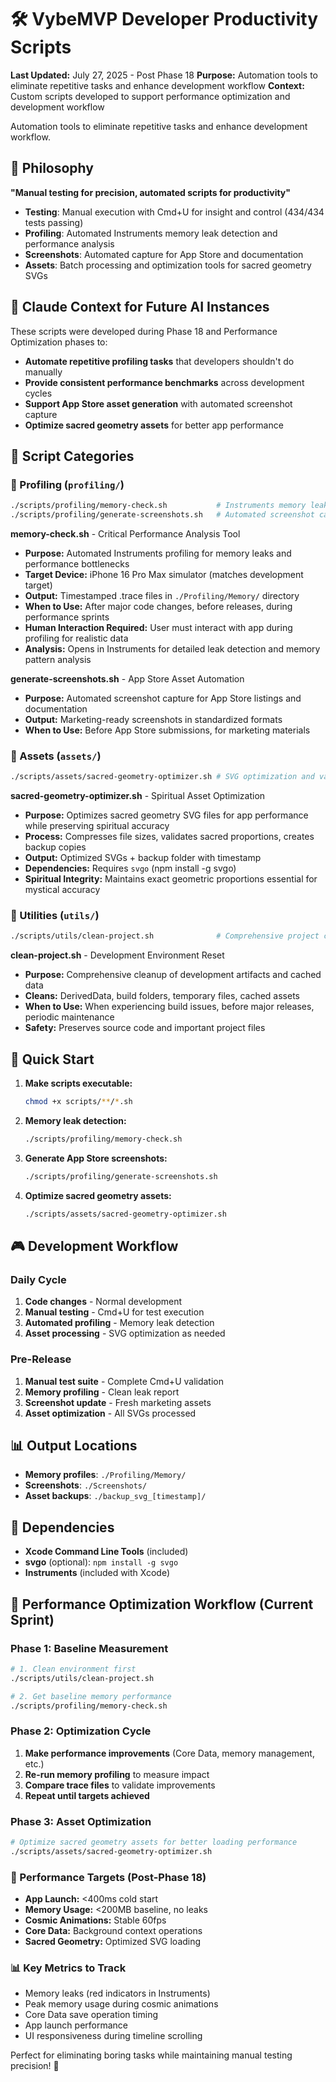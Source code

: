 # 🛠️ VybeMVP Developer Productivity Scripts

**Last Updated:** July 27, 2025 - Post Phase 18
**Purpose:** Automation tools to eliminate repetitive tasks and enhance development workflow
**Context:** Custom scripts developed to support performance optimization and development workflow

Automation tools to eliminate repetitive tasks and enhance development workflow.

## 🎯 Philosophy
**"Manual testing for precision, automated scripts for productivity"**

- **Testing**: Manual execution with Cmd+U for insight and control (434/434 tests passing)
- **Profiling**: Automated Instruments memory leak detection and performance analysis
- **Screenshots**: Automated capture for App Store and documentation
- **Assets**: Batch processing and optimization tools for sacred geometry SVGs

## 🧠 **Claude Context for Future AI Instances**

These scripts were developed during Phase 18 and Performance Optimization phases to:
- **Automate repetitive profiling tasks** that developers shouldn't do manually
- **Provide consistent performance benchmarks** across development cycles
- **Support App Store asset generation** with automated screenshot capture
- **Optimize sacred geometry assets** for better app performance

## 📁 Script Categories

### 🧠 Profiling (`profiling/`)
```bash
./scripts/profiling/memory-check.sh           # Instruments memory leak detection
./scripts/profiling/generate-screenshots.sh   # Automated screenshot capture
```

**memory-check.sh** - Critical Performance Analysis Tool
- **Purpose:** Automated Instruments profiling for memory leaks and performance bottlenecks
- **Target Device:** iPhone 16 Pro Max simulator (matches development target)
- **Output:** Timestamped .trace files in `./Profiling/Memory/` directory
- **When to Use:** After major code changes, before releases, during performance sprints
- **Human Interaction Required:** User must interact with app during profiling for realistic data
- **Analysis:** Opens in Instruments for detailed leak detection and memory pattern analysis

**generate-screenshots.sh** - App Store Asset Automation
- **Purpose:** Automated screenshot capture for App Store listings and documentation
- **Output:** Marketing-ready screenshots in standardized formats
- **When to Use:** Before App Store submissions, for marketing materials

### 🔮 Assets (`assets/`)
```bash
./scripts/assets/sacred-geometry-optimizer.sh # SVG optimization and validation
```

**sacred-geometry-optimizer.sh** - Spiritual Asset Optimization
- **Purpose:** Optimizes sacred geometry SVG files for app performance while preserving spiritual accuracy
- **Process:** Compresses file sizes, validates sacred proportions, creates backup copies
- **Output:** Optimized SVGs + backup folder with timestamp
- **Dependencies:** Requires `svgo` (npm install -g svgo)
- **Spiritual Integrity:** Maintains exact geometric proportions essential for mystical accuracy

### 🧹 Utilities (`utils/`)
```bash
./scripts/utils/clean-project.sh              # Comprehensive project cleanup
```

**clean-project.sh** - Development Environment Reset
- **Purpose:** Comprehensive cleanup of development artifacts and cached data
- **Cleans:** DerivedData, build folders, temporary files, cached assets
- **When to Use:** When experiencing build issues, before major releases, periodic maintenance
- **Safety:** Preserves source code and important project files

## 🚀 Quick Start

1. **Make scripts executable:**
   ```bash
   chmod +x scripts/**/*.sh
   ```

2. **Memory leak detection:**
   ```bash
   ./scripts/profiling/memory-check.sh
   ```

3. **Generate App Store screenshots:**
   ```bash
   ./scripts/profiling/generate-screenshots.sh
   ```

4. **Optimize sacred geometry assets:**
   ```bash
   ./scripts/assets/sacred-geometry-optimizer.sh
   ```

## 🎮 Development Workflow

### Daily Cycle
1. **Code changes** - Normal development
2. **Manual testing** - Cmd+U for test execution
3. **Automated profiling** - Memory leak detection
4. **Asset processing** - SVG optimization as needed

### Pre-Release
1. **Manual test suite** - Complete Cmd+U validation
2. **Memory profiling** - Clean leak report
3. **Screenshot update** - Fresh marketing assets
4. **Asset optimization** - All SVGs processed

## 📊 Output Locations

- **Memory profiles**: `./Profiling/Memory/`
- **Screenshots**: `./Screenshots/`
- **Asset backups**: `./backup_svg_[timestamp]/`

## 🔧 Dependencies

- **Xcode Command Line Tools** (included)
- **svgo** (optional): `npm install -g svgo`
- **Instruments** (included with Xcode)

## 🚀 **Performance Optimization Workflow (Current Sprint)**

### **Phase 1: Baseline Measurement**
```bash
# 1. Clean environment first
./scripts/utils/clean-project.sh

# 2. Get baseline memory performance
./scripts/profiling/memory-check.sh
```

### **Phase 2: Optimization Cycle**
1. **Make performance improvements** (Core Data, memory management, etc.)
2. **Re-run memory profiling** to measure impact
3. **Compare trace files** to validate improvements
4. **Repeat until targets achieved**

### **Phase 3: Asset Optimization**
```bash
# Optimize sacred geometry assets for better loading performance
./scripts/assets/sacred-geometry-optimizer.sh
```

### **🎯 Performance Targets (Post-Phase 18)**
- **App Launch:** <400ms cold start
- **Memory Usage:** <200MB baseline, no leaks
- **Cosmic Animations:** Stable 60fps
- **Core Data:** Background context operations
- **Sacred Geometry:** Optimized SVG loading

### **📊 Key Metrics to Track**
- Memory leaks (red indicators in Instruments)
- Peak memory usage during cosmic animations
- Core Data save operation timing
- App launch performance
- UI responsiveness during timeline scrolling

Perfect for eliminating boring tasks while maintaining manual testing precision! 🎯
